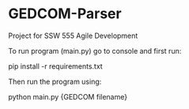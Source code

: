 # GEDCOM-Parser
Project for SSW 555 Agile Development

To run program (main.py) go to console and first run:

pip install -r requirements.txt

Then run the program using:

python main.py {GEDCOM filename}
